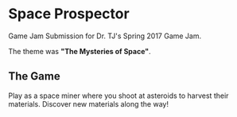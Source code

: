 # Space Prospector
Game Jam Submission for Dr. TJ's Spring 2017 Game Jam.

The theme was **"The Mysteries of Space"**.

## The Game
Play as a space miner where you shoot at asteroids to harvest their materials.  Discover new materials along the way!